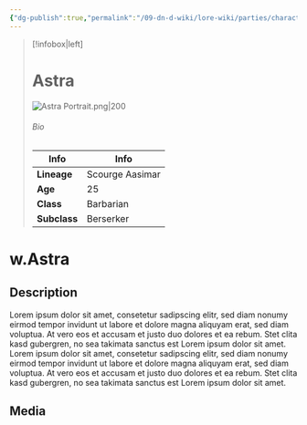 ```yaml
---
{"dg-publish":true,"permalink":"/09-dn-d-wiki/lore-wiki/parties/characters/w-astra/"}
---
```



> [!infobox|left]
> # Astra
> ![Astra Portrait.png|200](/img/user/z_Assets/Astra%20Portrait.png)
> ###### Bio
> | Info | Info |
>  |---|---|
> **Lineage** | Scourge Aasimar |
> **Age** | 25 |
> **Class**  | Barbarian |
> **Subclass**  | Berserker |
# w.Astra
## Description
Lorem ipsum dolor sit amet, consetetur sadipscing elitr, sed diam nonumy eirmod tempor invidunt ut labore et dolore magna aliquyam erat, sed diam voluptua. At vero eos et accusam et justo duo dolores et ea rebum. Stet clita kasd gubergren, no sea takimata sanctus est Lorem ipsum dolor sit amet. Lorem ipsum dolor sit amet, consetetur sadipscing elitr, sed diam nonumy eirmod tempor invidunt ut labore et dolore magna aliquyam erat, sed diam voluptua. At vero eos et accusam et justo duo dolores et ea rebum. Stet clita kasd gubergren, no sea takimata sanctus est Lorem ipsum dolor sit amet.

## Media 